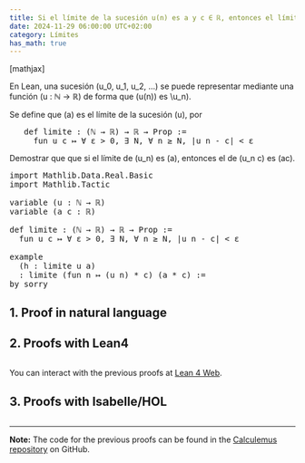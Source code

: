 ```yaml
---
title: Si el límite de la sucesión u(n) es a y c ∈ ℝ, entonces el límite de u(n)c es ac
date: 2024-11-29 06:00:00 UTC+02:00
category: Límites
has_math: true
---
```


[mathjax]

En Lean, una sucesión \(u\_0, u\_1, u\_2, ...\) se puede representar mediante una función \(u : ℕ → ℝ\) de forma que \(u(n)\) es \u\_n\).

Se define que \(a\) es el límite de la sucesión \(u\), por
<pre lang="lean">
   def limite : (ℕ → ℝ) → ℝ → Prop :=
     fun u c ↦ ∀ ε > 0, ∃ N, ∀ n ≥ N, |u n - c| < ε
</pre>

Demostrar que que si el límite de \(u\_n) es \(a\), entonces el de \(u\_n c\) es \(ac\).

<pre lang="lean">
import Mathlib.Data.Real.Basic
import Mathlib.Tactic

variable (u : ℕ → ℝ)
variable (a c : ℝ)

def limite : (ℕ → ℝ) → ℝ → Prop :=
  fun u c ↦ ∀ ε > 0, ∃ N, ∀ n ≥ N, |u n - c| < ε

example
  (h : limite u a)
  : limite (fun n ↦ (u n) * c) (a * c) :=
by sorry
</pre>
<!--more-->

<h2>1. Proof in natural language</h2>



<h2>2. Proofs with Lean4</h2>

<pre lang="lean">
</pre>

You can interact with the previous proofs at [Lean 4 Web](https://live.lean-lang.org/#url=https://raw.githubusercontent.com/jaalonso/Calculemus2/main/src/???).

<h2>3. Proofs with Isabelle/HOL</h2>

<pre lang="isar">
</pre>

------------------------------------------------------------------------

**Note:** The code for the previous proofs can be found in the [Calculemus repository](https://github.com/jaalonso/Calculemus2) on GitHub.
